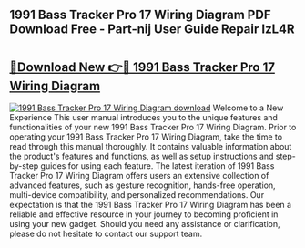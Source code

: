 ## 1991 Bass Tracker Pro 17 Wiring Diagram PDF Download Free - Part-nij User Guide Repair IzL4R

# <h2><a href="http://dfsnib3.blite.top/?on=1991+Bass+Tracker+Pro+17+Wiring+Diagram">🔗Download New 👉🔴 1991 Bass Tracker Pro 17 Wiring Diagram</a></h2>

[![1991 Bass Tracker Pro 17 Wiring Diagram download](https://i.imgur.com/lujVjoI.png)](http://dfsnib3.blite.top/?on=1991+Bass+Tracker+Pro+17+Wiring+Diagram)
Welcome to a New Experience This user manual introduces you to the unique features and functionalities of your new 1991 Bass Tracker Pro 17 Wiring Diagram. Prior to operating your 1991 Bass Tracker Pro 17 Wiring Diagram, take the time to read through this manual thoroughly. It contains valuable information about the product's features and functions, as well as setup instructions and step-by-step guides for using each feature. The latest iteration of 1991 Bass Tracker Pro 17 Wiring Diagram offers users an extensive collection of advanced features, such as gesture recognition, hands-free operation, multi-device compatibility, and personalized recommendations. Our expectation is that the 1991 Bass Tracker Pro 17 Wiring Diagram has been a reliable and effective resource in your journey to becoming proficient in using your new gadget. Should you need any assistance or clarification, please do not hesitate to contact our support team.
